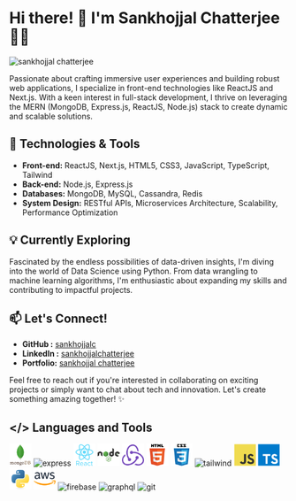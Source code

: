 # Hi there! 👋 I'm Sankhojjal Chatterjee 👨‍💻

<p align="left"> <img src="https://komarev.com/ghpvc/?username=sankhojjalc&color=brightgreen&base=1234&style=for-the-badge" alt="sankhojjal chatterjee" /> </p>

Passionate about crafting immersive user experiences and building robust web applications, I specialize in front-end technologies like ReactJS and Next.js. With a keen interest in full-stack development, I thrive on leveraging the MERN (MongoDB, Express.js, ReactJS, Node.js) stack to create dynamic and scalable solutions.

## 🚀 Technologies & Tools
- **Front-end:** ReactJS, Next.js, HTML5, CSS3, JavaScript, TypeScript, Tailwind
- **Back-end:** Node.js, Express.js
- **Databases:** MongoDB, MySQL, Cassandra, Redis
- **System Design:** RESTful APIs, Microservices Architecture, Scalability, Performance Optimization

## 💡 Currently Exploring
Fascinated by the endless possibilities of data-driven insights, I'm diving into the world of Data Science using Python. From data wrangling to machine learning algorithms, I'm enthusiastic about expanding my skills and contributing to impactful projects.

## 📫 Let's Connect!
- **GitHub :** [sankhojjalc](https://github.com/sankhojjalc)
- **LinkedIn :** [sankhojjalchatterjee](https://www.linkedin.com/in/sankhojjalchatterjee/)
- **Portfolio:** [sankhojjal chatterjee](sankhojjal-dev.web.app)

Feel free to reach out if you're interested in collaborating on exciting projects or simply want to chat about tech and innovation. Let's create something amazing together! ✨

## **</>** Languages and Tools
<p align="left">
<img src="https://raw.githubusercontent.com/devicons/devicon/master/icons/mongodb/mongodb-original-wordmark.svg" alt="mongodb" width="40" height="40"/>
<img src="https://img.icons8.com/ios/50/000000/express-js.png" alt="express" width="40" height="40"/>
<img src="https://raw.githubusercontent.com/devicons/devicon/master/icons/react/react-original-wordmark.svg" alt="react" width="40" height="40"/>
<img src="https://raw.githubusercontent.com/devicons/devicon/master/icons/nodejs/nodejs-original-wordmark.svg" alt="nodejs" width="40" height="40"/>
<img src="https://raw.githubusercontent.com/devicons/devicon/master/icons/redux/redux-original.svg" alt="redux" width="40" height="40"/>
<img src="https://raw.githubusercontent.com/devicons/devicon/master/icons/html5/html5-original-wordmark.svg" alt="html5" width="40" height="40"/>
<img src="https://raw.githubusercontent.com/devicons/devicon/master/icons/css3/css3-original-wordmark.svg" alt="css3" width="40" height="40"/>
<img src="https://www.vectorlogo.zone/logos/tailwindcss/tailwindcss-icon.svg" alt="tailwind" width="40" height="40"/>
<img src="https://raw.githubusercontent.com/devicons/devicon/master/icons/javascript/javascript-original.svg" alt="javascript" width="40" height="40"/>
<img src="https://raw.githubusercontent.com/devicons/devicon/master/icons/typescript/typescript-original.svg" alt="typescript" width="40" height="40"/>
<img src="https://raw.githubusercontent.com/devicons/devicon/master/icons/python/python-original.svg" alt="python" width="40" height="40"/>
<img src="https://raw.githubusercontent.com/devicons/devicon/master/icons/amazonwebservices/amazonwebservices-original-wordmark.svg" alt="aws" width="40" height="40"/>
<img src="https://www.vectorlogo.zone/logos/firebase/firebase-icon.svg" alt="firebase" width="40" height="40"/>
<img src="https://www.vectorlogo.zone/logos/graphql/graphql-icon.svg" alt="graphql" width="40" height="40"/>
<img src="https://www.vectorlogo.zone/logos/git-scm/git-scm-icon.svg" alt="git" width="40" height="40"/>
</p>
